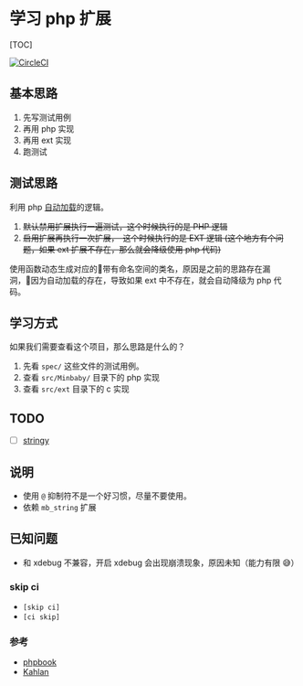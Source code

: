 # 学习 php 扩展

[TOC]

[![CircleCI](https://circleci.com/gh/minbaby/php-ext-startup/tree/master.svg?style=svg)](https://circleci.com/gh/minbaby/php-ext-startup/tree/master)

## 基本思路

1. 先写测试用例
2. 再用 php 实现
3. 再用 ext 实现
4. 跑测试

## 测试思路

利用 php [自动加载](http://www.php.net/manual/zh/language.oop5.autoload.php)的逻辑。

1. ~~默认禁用扩展执行一遍测试，这个时候执行的是 PHP 逻辑~~
2. ~~启用扩展再执行一次扩展，　这个时候执行的是 EXT 逻辑 (这个地方有个问题，如果 ext 扩展不存在，那么就会降级使用 php 代码)~~

使用函数动态生成对应的带有命名空间的类名，原因是之前的思路存在漏洞，因为自动加载的存在，导致如果 ext 中不存在，就会自动降级为 php 代码。

## 学习方式

如果我们需要查看这个项目，那么思路是什么的？

1. 先看 `spec/` 这些文件的测试用例。
2. 查看 `src/Minbaby/` 目录下的 php 实现
3. 查看 `src/ext` 目录下的 c 实现

## TODO

- [ ] [stringy](https://github.com/danielstjules/Stringy)

## 说明

- 使用 `@` 抑制符不是一个好习惯，尽量不要使用。
- 依赖 `mb_string` 扩展

## 已知问题

- 和 xdebug 不兼容，开启 xdebug 会出现崩溃现象，原因未知（能力有限 😅）

### skip ci

- `[skip ci]`
- `[ci skip]`

### 参考

- [phpbook](https://github.com/walu/phpbook)
- [Kahlan](https://kahlan.github.io/docs/index.html)
